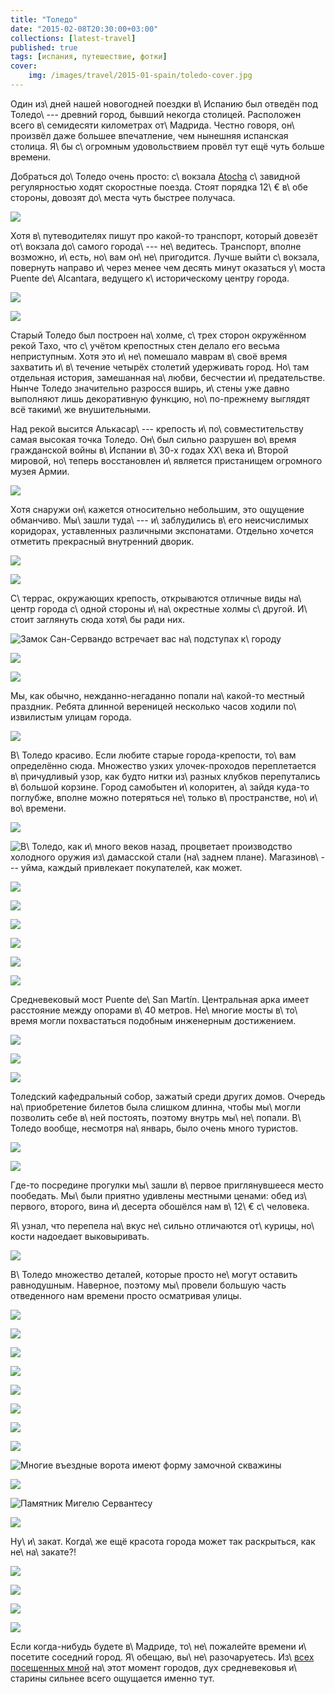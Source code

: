 ```yaml
---
title: "Толедо"
date: "2015-02-08T20:30:00+03:00"
collections: [latest-travel]
published: true
tags: [испания, путешествие, фотки]
cover:
    img: /images/travel/2015-01-spain/toledo-cover.jpg
---
```


Один из\ дней нашей новогодней поездки в\ Испанию был отведён под Толедо\ --- древний город, бывший некогда столицей.
Расположен всего в\ семидесяти километрах от\ Мадрида. Честно говоря, он\ произвёл даже большее впечатление, чем
нынешняя испанская столица. Я\ бы с\ огромным удовольствием провёл тут ещё чуть больше времени.

<!--more-->

Добраться до\ Толедо очень просто: с\ вокзала [Atocha] c\ завидной регулярностью ходят скоростные поезда. Стоят порядка
12\ € в\ обе стороны, довозят до\ места чуть быстрее получаса.

![](/images/travel/2015-01-spain/toledo-train.jpg)

Хотя в\ путеводителях пишут про какой-то транспорт, который довезёт от\ вокзала до\ самого города\ ---
не\ ведитесь. Транспорт, вполне возможно, и\ есть, но\ вам он\ не\ пригодится. Лучше выйти с\ вокзала, повернуть направо
и\ через менее чем десять минут оказаться у\ моста Puente de\ Alcantara, ведущего к\ историческому центру города.

![](/images/travel/2015-01-spain/toledo-bridge-1.jpg)

![](/images/travel/2015-01-spain/toledo-bridge-2.jpg)

Старый Толедо был построен на\ холме, с\ трех сторон окружённом рекой Тахо, что с\ учётом крепостных стен делало его
весьма неприступным. Хотя это и\ не\ помешало маврам в\ своё время захватить и\ в\ течение четырёх столетий удерживать
город. Но\ там отдельная история, замешанная на\ любви, бесчестии и\ предательстве. Нынче Толедо значительно разросся
вширь, и\ стены уже давно выполняют лишь декоративную функцию, но\ по-прежнему выглядят всё такими\ же внушительными.

Над рекой высится Алькасар\ --- крепость и\ по\ совместительству самая высокая точка Толедо. Он\ был сильно разрушен
во\ время гражданской войны в\ Испании в\ 30-х годах XX\ века и\ Второй мировой, но\ теперь восстановлен и\ является
пристанищем огромного музея Армии.

![](/images/travel/2015-01-spain/toledo-alcazar.jpg)

Хотя снаружи он\ кажется относительно небольшим, это ощущение обманчиво. Мы\ зашли туда\ --- и\ заблудились в\ его
неисчислимых коридорах, уставленных различными экспонатами. Отдельно хочется отметить прекрасный внутренний дворик.

![](/images/travel/2015-01-spain/toledo-alcazar-court-1.jpg)

![](/images/travel/2015-01-spain/toledo-alcazar-court-2.jpg)

С\ террас, окружающих крепость, открываются отличные виды на\ центр города с\ одной стороны и\ на\ окрестные холмы
с\ другой. И\ стоит заглянуть сюда хотя\ бы ради них.

![Замок Сан-Сервандо встречает вас на\ подступах к\ городу](/images/travel/2015-01-spain/toledo-alcazar-view-1.jpg "Замок Сан-Сервандо встречает вас на подступах к городу")


![](/images/travel/2015-01-spain/toledo-alcazar-view-2.jpg)


![](/images/travel/2015-01-spain/toledo-alcazar-view-3.jpg)


Мы, как обычно, нежданно-негаданно попали на\ какой-то местный праздник. Ребята длинной вереницей несколько часов ходили
по\ извилистым улицам города.

![](/images/travel/2015-01-spain/toledo-alcazar-view-4.jpg)

В\ Толедо красиво. Если любите старые города-крепости, то\ вам определённо сюда. Множество узких улочек-проходов
переплетается в\ причудливый узор, как будто нитки из\ разных клубков перепутались в\ большой корзине. Город самобытен
и\ колоритен, а\ зайдя куда-то поглубже, вполне можно потеряться не\ только в\ пространстве, но\ и\ во\ времени.

![](/images/travel/2015-01-spain/toledo-streets-1.jpg)

![В\ Толедо, как и\ много веков назад, процветает производство холодного оружия из\ дамасской стали (на\ заднем плане).
Магазинов\ --- уйма, каждый привлекает покупателей, как может.](/images/travel/2015-01-spain/toledo-streets-2.jpg)

![](/images/travel/2015-01-spain/toledo-streets-3.jpg)

![](/images/travel/2015-01-spain/toledo-streets-4.jpg)

![](/images/travel/2015-01-spain/toledo-streets-5.jpg)

![](/images/travel/2015-01-spain/toledo-streets-6.jpg)

![](/images/travel/2015-01-spain/toledo-streets-7.jpg)

![](/images/travel/2015-01-spain/toledo-streets-8.jpg)

Средневековый мост Puente de\ San Martín. Центральная арка имеет расстояние между опорами в\ 40 метров. Не\ многие мосты
в\ то\ время могли похвастаться подобным инженерным достижением.

![](/images/travel/2015-01-spain/toledo-san-martin-1.jpg)

![](/images/travel/2015-01-spain/toledo-san-martin-2.jpg)

![](/images/travel/2015-01-spain/toledo-san-martin-3.jpg)

Толедский кафедральный собор, зажатый среди других домов. Очередь на\ приобретение билетов была слишком длинна, чтобы
мы\ могли позволить себе в\ ней постоять, поэтому внутрь мы\ не\ попали. В\ Толедо вообще, несмотря на\ январь, было
очень много туристов.

![](/images/travel/2015-01-spain/toledo-cathedral-1.jpg)

![](/images/travel/2015-01-spain/toledo-cathedral-2.jpg)

Где-то посредине прогулки мы\ зашли в\ первое приглянувшееся место пообедать. Мы\ были приятно удивлены местными ценами:
обед из\ первого, второго, вина и\ десерта обошёлся нам в\ 12\ € с\ человека.

Я\ узнал, что перепела на\ вкус не\ сильно отличаются от\ курицы, но\ кости надоедает выковыривать.

![](/images/travel/2015-01-spain/toledo-lunch.jpg)

В\ Толедо множество деталей, которые просто не\ могут оставить равнодушным. Наверное, поэтому мы\ провели большую часть
отведенного нам времени просто осматривая улицы.

![](/images/travel/2015-01-spain/toledo-details-1.jpg)

![](/images/travel/2015-01-spain/toledo-details-2.jpg)

![](/images/travel/2015-01-spain/toledo-details-3.jpg)

![](/images/travel/2015-01-spain/toledo-details-4.jpg)

![](/images/travel/2015-01-spain/toledo-details-5.jpg)

![](/images/travel/2015-01-spain/toledo-details-6.jpg)

![](/images/travel/2015-01-spain/toledo-details-7.jpg)

![](/images/travel/2015-01-spain/toledo-details-8.jpg)

![Многие въездные ворота имеют форму замочной скважины](/images/travel/2015-01-spain/toledo-details-9.jpg "Многие въездные ворота имеют форму замочной скважины")

![](/images/travel/2015-01-spain/toledo-details-10.jpg)

![Памятник Мигелю Сервантесу](/images/travel/2015-01-spain/toledo-details-11.jpg "Памятник Мигелю Сервантесу")

![](/images/travel/2015-01-spain/toledo-details-12.jpg)

Ну\ и\ закат. Когда\ же ещё красота города может так раскрыться, как не\ на\ закате?!

![](/images/travel/2015-01-spain/toledo-sunset-1.jpg)

![](/images/travel/2015-01-spain/toledo-sunset-2.jpg)

![](/images/travel/2015-01-spain/toledo-sunset-3.jpg)

![](/images/travel/2015-01-spain/toledo-sunset-4.jpg)

Если когда-нибудь будете в\ Мадриде, то\ не\ пожалейте времени и\ посетите соседний город. Я\ обещаю,
вы\ не\ разочаруетесь. Из\ [всех посещенных мной][map] на\ этот момент городов, дух средневековья и\ старины сильнее
всего ощущается именно тут.

[Atocha]: /post/new-year-in-madrid/#p-39
[map]: /map/
